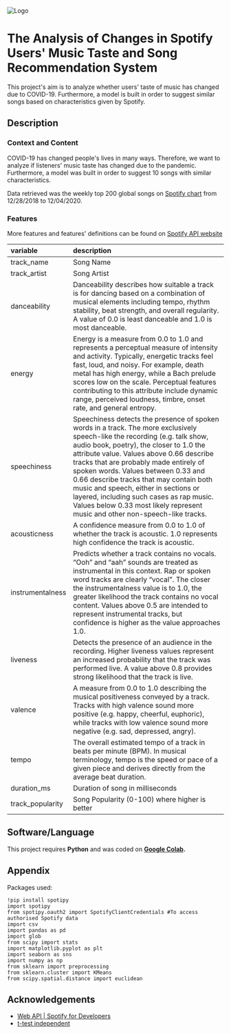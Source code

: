 
![Logo](https://logos-world.net/wp-content/uploads/2020/09/Spotify-Logo-700x394.png)

    
# The Analysis of Changes in Spotify Users' Music Taste and Song Recommendation System

This project's aim is to analyze whether users' taste of music
has changed due to COVID-19. Furthermore, a model is built in
order to suggest similar songs based on characteristics given 
by Spotify.

## Description

### Context and Content
COVID-19 has changed people's lives in many ways. Therefore,
we want to analyze if listeners' music taste has changed
due to the pandemic. Furthermore, a model was built in order
to suggest 10 songs with similar characteristics.

Data retrieved was the weekly top 200 global songs on
[Spotify chart](https://spotifycharts.com/regional) from 
12/28/2018 to 12/04/2020.

### Features
More features and features' definitions can be found on
[Spotify API website](https://developer.spotify.com/documentation/web-api/reference/#category-artists)

|variable                       |description |
|:---|:-----------|
|track_name                     | Song Name|
|track_artist                   | Song Artist|
|danceability                   | Danceability describes how suitable a track is for dancing based on a combination of musical elements including tempo, rhythm stability, beat strength, and overall regularity. A value of 0.0 is least danceable and 1.0 is most danceable. |
|energy                         | Energy is a measure from 0.0 to 1.0 and represents a perceptual measure of intensity and activity. Typically, energetic tracks feel fast, loud, and noisy. For example, death metal has high energy, while a Bach prelude scores low on the scale. Perceptual features contributing to this attribute include dynamic range, perceived loudness, timbre, onset rate, and general entropy. |
|speechiness                    | Speechiness detects the presence of spoken words in a track. The more exclusively speech-like the recording (e.g. talk show, audio book, poetry), the closer to 1.0 the attribute value. Values above 0.66 describe tracks that are probably made entirely of spoken words. Values between 0.33 and 0.66 describe tracks that may contain both music and speech, either in sections or layered, including such cases as rap music. Values below 0.33 most likely represent music and other non-speech-like tracks. |
|acousticness                   | A confidence measure from 0.0 to 1.0 of whether the track is acoustic. 1.0 represents high confidence the track is acoustic.|
|instrumentalness               | Predicts whether a track contains no vocals. “Ooh” and “aah” sounds are treated as instrumental in this context. Rap or spoken word tracks are clearly “vocal”. The closer the instrumentalness value is to 1.0, the greater likelihood the track contains no vocal content. Values above 0.5 are intended to represent instrumental tracks, but confidence is higher as the value approaches 1.0. |
|liveness                       | Detects the presence of an audience in the recording. Higher liveness values represent an increased probability that the track was performed live. A value above 0.8 provides strong likelihood that the track is live. |
|valence                        | A measure from 0.0 to 1.0 describing the musical positiveness conveyed by a track. Tracks with high valence sound more positive (e.g. happy, cheerful, euphoric), while tracks with low valence sound more negative (e.g. sad, depressed, angry). |
|tempo                          | The overall estimated tempo of a track in beats per minute (BPM). In musical terminology, tempo is the speed or pace of a given piece and derives directly from the average beat duration. |
|duration_ms                    | Duration of song in milliseconds |
|track_popularity               | Song Popularity (0-100) where higher is better |


## Software/Language

This project requires **Python** and was coded on **[Google Colab](https://colab.research.google.com/notebooks/intro.ipynb#recent=true).**

## Appendix

Packages used:

```{py}
!pip install spotipy
import spotipy
from spotipy.oauth2 import SpotifyClientCredentials #To access authorised Spotify data
import csv
import pandas as pd
import glob
from scipy import stats
import matplotlib.pyplot as plt
import seaborn as sns
import numpy as np
from sklearn import preprocessing
from sklearn.cluster import KMeans
from scipy.spatial.distance import euclidean
```

  
## Acknowledgements

 - [Web API | Spotify for Developers](https://developer.spotify.com/documentation/web-api/)
 - [t-test independent](https://github.com/bhattbhavesh91/GA_Sessions/blob/master/t_test_independence/T_Test_Sales.ipynb)
  
